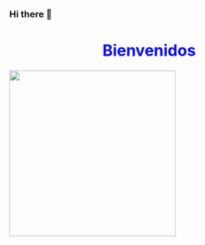 ### Hi there 👋<h1 style="text-align: center;color: blue">Bienvenidos</h1>

<img src="aprende.gif" height="300px">










